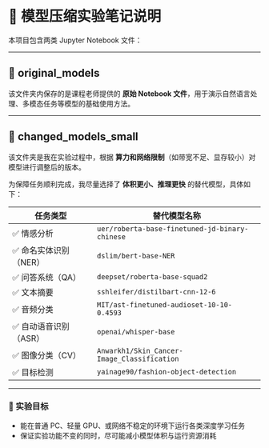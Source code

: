 # 🧪 模型压缩实验笔记说明

本项目包含两类 Jupyter Notebook 文件：

---

## 📁 original_models

该文件夹内保存的是课程老师提供的 **原始 Notebook 文件**，用于演示自然语言处理、多模态任务等模型的基础使用方法。

---

## 📁 changed_models_small

该文件夹是我在实验过程中，根据 **算力和网络限制**（如带宽不足、显存较小）对模型进行调整后的版本。

为保障任务顺利完成，我尽量选择了 **体积更小、推理更快** 的替代模型，具体如下：

| 任务类型                 | 替代模型名称                                                         |
|--------------------------|----------------------------------------------------------------------|
| ✅ 情感分析               | `uer/roberta-base-finetuned-jd-binary-chinese`                      |
| ✅ 命名实体识别（NER）    | `dslim/bert-base-NER`                                               |
| ✅ 问答系统（QA）         | `deepset/roberta-base-squad2`                                       |
| ✅ 文本摘要               | `sshleifer/distilbart-cnn-12-6`                                     |
| ✅ 音频分类               | `MIT/ast-finetuned-audioset-10-10-0.4593`                           |
| ✅ 自动语音识别（ASR）    | `openai/whisper-base`                                               |
| ✅ 图像分类（CV）         | `Anwarkh1/Skin_Cancer-Image_Classification`                         |
| ✅ 目标检测               | `yainage90/fashion-object-detection`                                |

---

### 🎯 实验目标

- 能在普通 PC、轻量 GPU、或网络不稳定的环境下运行各类深度学习任务
- 保证实验功能不变的同时，尽可能减小模型体积与运行资源消耗